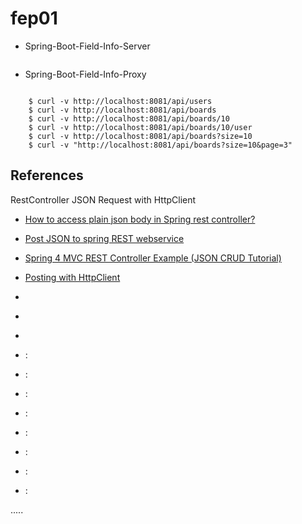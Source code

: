 fep01
=====

- Spring-Boot-Field-Info-Server
```
```

- Spring-Boot-Field-Info-Proxy
```
```


```
	$ curl -v http://localhost:8081/api/users
	$ curl -v http://localhost:8081/api/boards
	$ curl -v http://localhost:8081/api/boards/10
	$ curl -v http://localhost:8081/api/boards/10/user
	$ curl -v http://localhost:8081/api/boards?size=10
	$ curl -v "http://localhost:8081/api/boards?size=10&page=3"

```



References
----------
RestController JSON Request with HttpClient
- [How to access plain json body in Spring rest controller?](https://stackoverflow.com/questions/17866996/how-to-access-plain-json-body-in-spring-rest-controller "")
- [Post JSON to spring REST webservice](https://www.leveluplunch.com/java/tutorials/014-post-json-to-spring-rest-webservice/ "")
- [Spring 4 MVC REST Controller Example (JSON CRUD Tutorial)](https://viralpatel.net/blogs/spring-4-mvc-rest-example-json/ "")
- [Posting with HttpClient](https://www.baeldung.com/httpclient-post-http-request "2019.1.27")
- []( "")
- []( "")
- []( "")

- []( ""):
- []( ""):
- []( ""):
- []( ""):
- []( ""):
- []( ""):
- []( ""):
- []( ""):


.....

